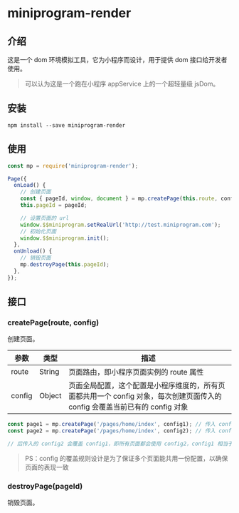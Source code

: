 # miniprogram-render

## 介绍

这是一个 dom 环境模拟工具，它为小程序而设计，用于提供 dom 接口给开发者使用。

> 可以认为这是一个跑在小程序 appService 上的一个超轻量级 jsDom。

## 安装

```
npm install --save miniprogram-render
```

## 使用

```js
const mp = require('miniprogram-render');

Page({
  onLoad() {
    // 创建页面
    const { pageId, window, document } = mp.createPage(this.route, config);
    this.pageId = pageId;

    // 设置页面的 url
    window.$$miniprogram.setRealUrl('http://test.miniprogram.com');
    // 初始化页面
    window.$$miniprogram.init();
  },
  onUnload() {
    // 销毁页面
    mp.destroyPage(this.pageId);
  },
});
```

## 接口

### createPage(route, config)

创建页面。

| 参数   | 类型   | 描述                                                                                                                         |
| ------ | ------ | ---------------------------------------------------------------------------------------------------------------------------- |
| route  | String | 页面路由，即小程序页面实例的 route 属性                                                                                      |
| config | Object | 页面全局配置，这个配置是小程序维度的，所有页面都共用一个 config 对象，每次创建页面传入的 config 会覆盖当前已有的 config 对象 |

```js
const page1 = mp.createPage('/pages/home/index', config1); // 传入 config1
const page2 = mp.createPage('/pages/home/index', config2); // 传入 config2

// 后传入的 config2 会覆盖 config1，即所有页面都会使用 config2，config1 相当于被废弃的，不会再被使用到
```

> PS：config 的覆盖规则设计是为了保证多个页面能共用一份配置，以确保页面的表现一致

### destroyPage(pageId)

销毁页面。
